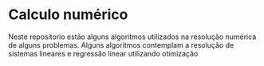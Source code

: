 # Calculo numérico
Neste repositorio estão alguns algoritmos utilizados na resolução numérica de alguns problemas. 
Alguns algoritmos contemplam a resolução de sistemas lineares e regressão linear utilizando otimização
